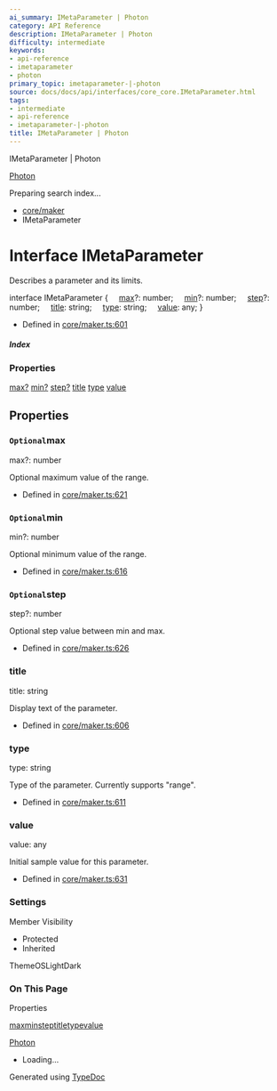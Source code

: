 ```yaml
---
ai_summary: IMetaParameter | Photon
category: API Reference
description: IMetaParameter | Photon
difficulty: intermediate
keywords:
- api-reference
- imetaparameter
- photon
primary_topic: imetaparameter-|-photon
source: docs/docs/api/interfaces/core_core.IMetaParameter.html
tags:
- intermediate
- api-reference
- imetaparameter-|-photon
title: IMetaParameter | Photon
---
```

IMetaParameter | Photon

[Photon](../index.md)




Preparing search index...

* [core/maker](../modules/core_core.md)
* IMetaParameter

# Interface IMetaParameter

Describes a parameter and its limits.

interface IMetaParameter {
    [max](#max)?: number;
    [min](#min)?: number;
    [step](#step)?: number;
    [title](#title): string;
    [type](#type): string;
    [value](#value): any;
}

* Defined in [core/maker.ts:601](https://github.com/mwhite454/photon/blob/main/packages/photon/src/core/maker.ts#L601)

##### Index

### Properties

[max?](#max)
[min?](#min)
[step?](#step)
[title](#title)
[type](#type)
[value](#value)

## Properties

### `Optional`max

max?: number

Optional maximum value of the range.

* Defined in [core/maker.ts:621](https://github.com/mwhite454/photon/blob/main/packages/photon/src/core/maker.ts#L621)

### `Optional`min

min?: number

Optional minimum value of the range.

* Defined in [core/maker.ts:616](https://github.com/mwhite454/photon/blob/main/packages/photon/src/core/maker.ts#L616)

### `Optional`step

step?: number

Optional step value between min and max.

* Defined in [core/maker.ts:626](https://github.com/mwhite454/photon/blob/main/packages/photon/src/core/maker.ts#L626)

### title

title: string

Display text of the parameter.

* Defined in [core/maker.ts:606](https://github.com/mwhite454/photon/blob/main/packages/photon/src/core/maker.ts#L606)

### type

type: string

Type of the parameter. Currently supports "range".

* Defined in [core/maker.ts:611](https://github.com/mwhite454/photon/blob/main/packages/photon/src/core/maker.ts#L611)

### value

value: any

Initial sample value for this parameter.

* Defined in [core/maker.ts:631](https://github.com/mwhite454/photon/blob/main/packages/photon/src/core/maker.ts#L631)

### Settings

Member Visibility

* Protected
* Inherited

ThemeOSLightDark

### On This Page

Properties

[max](#max)[min](#min)[step](#step)[title](#title)[type](#type)[value](#value)

[Photon](../index.md)

* Loading...

Generated using [TypeDoc](https://typedoc.org/)
